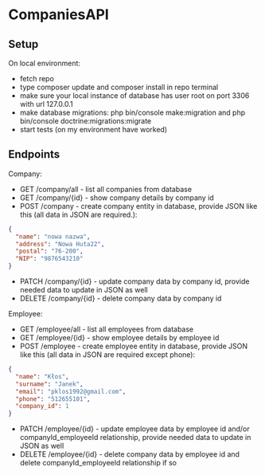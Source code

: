 # CompaniesAPI
## Setup
On local environment:
- fetch repo
- type composer update and composer install in repo terminal
- make sure your local instance of database has user root on port 3306 with url 127.0.0.1
- make database migrations: php bin/console make:migration and php bin/console doctrine:migrations:migrate
- start tests (on my environment have worked)
## Endpoints
Company:
- GET /company/all - list all companies from database
- GET /company/{id} - show company details by company id
- POST /company - create company entity in database, provide JSON like this (all data in JSON are required.):
```json
{
  "name": "nowa nazwa",
  "address": "Nowa Huta22",
  "postal": "76-200",
  "NIP": "9876543210"
}
```
- PATCH /company/{id} - update company data by company id, provide needed data to update in JSON as well
- DELETE /company/{id} - delete company data by company id

Employee:
- GET /employee/all - list all employees from database
- GET /employee/{id} - show employee details by employee id
- POST /employee - create employee entity in database, provide JSON like this (all data in JSON are required except phone):
```json
{
  "name": "Kłos",
  "surname": "Janek",
  "email": "pklos1992@gmail.com",
  "phone": "512655101",
  "company_id": 1
}
```
- PATCH /employee/{id} - update employee data by employee id and/or companyId_employeeId relationship, provide needed data to update in JSON as well
- DELETE /employee/{id} - delete company data by employee id and delete companyId_employeeId relationship if so

 